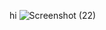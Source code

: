 hi
![Screenshot (22)](https://github.com/Mrdoodler/testing/assets/86561383/bc7dc835-3a10-42df-af8b-d5d567963cab)
